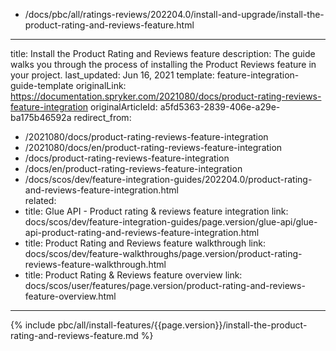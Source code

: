   - /docs/pbc/all/ratings-reviews/202204.0/install-and-upgrade/install-the-product-rating-and-reviews-feature.html
---
title: Install the Product Rating and Reviews feature
description: The guide walks you through the process of installing the Product Reviews feature in your project.
last_updated: Jun 16, 2021
template: feature-integration-guide-template
originalLink: https://documentation.spryker.com/2021080/docs/product-rating-reviews-feature-integration
originalArticleId: a5fd5363-2839-406e-a29e-ba175b46592a
redirect_from:
  - /2021080/docs/product-rating-reviews-feature-integration
  - /2021080/docs/en/product-rating-reviews-feature-integration
  - /docs/product-rating-reviews-feature-integration
  - /docs/en/product-rating-reviews-feature-integration
  - /docs/scos/dev/feature-integration-guides/202204.0/product-rating-and-reviews-feature-integration.html  
related:
  - title: Glue API - Product rating & reviews feature integration
    link: docs/scos/dev/feature-integration-guides/page.version/glue-api/glue-api-product-rating-and-reviews-feature-integration.html
  - title: Product Rating and Reviews feature walkthrough
    link: docs/scos/dev/feature-walkthroughs/page.version/product-rating-reviews-feature-walkthrough.html
  - title: Product Rating & Reviews feature overview
    link: docs/scos/user/features/page.version/product-rating-and-reviews-feature-overview.html
---
{% include pbc/all/install-features/{{page.version}}/install-the-product-rating-and-reviews-feature.md %} <!-- To edit, see /_includes/pbc/all/install-features/202204.0/install-the-product-rating-and-reviews-feature.md -->
